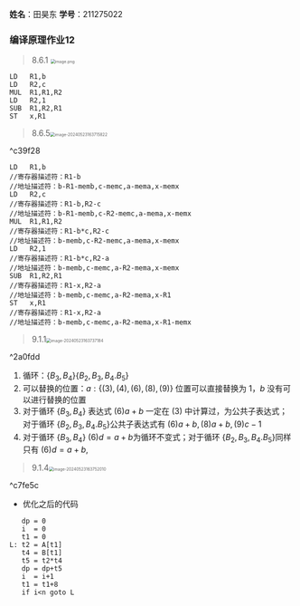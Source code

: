 **姓名**：田昊东 **学号**：211275022

### 编译原理作业12
>8.6.1 <img src="https://thdlrt.oss-cn-beijing.aliyuncs.com/20240523163645.png" alt="image.png" style="zoom:50%;" />

```
LD   R1,b
LD   R2,c
MUL  R1,R1,R2
LD   R2,1
SUB  R1,R2,R1
ST   x,R1
```



> 8.6.5<img src="https://thdlrt.oss-cn-beijing.aliyuncs.com/image-20240523163715822.png" alt="image-20240523163715822" style="zoom:50%;" />

^c39f28

```
LD   R1,b
//寄存器描述符：R1-b
//地址描述符：b-R1-memb,c-memc,a-mema,x-memx
LD   R2,c
//寄存器描述符：R1-b,R2-c
//地址描述符：b-R1-memb,c-R2-memc,a-mema,x-memx
MUL  R1,R1,R2
//寄存器描述符：R1-b*c,R2-c
//地址描述符：b-memb,c-R2-memc,a-mema,x-memx
LD   R2,1
//寄存器描述符：R1-b*c,R2-a
//地址描述符：b-memb,c-memc,a-R2-mema,x-memx
SUB  R1,R2,R1
//寄存器描述符：R1-x,R2-a
//地址描述符：b-memb,c-memc,a-R2-mema,x-R1
ST   x,R1
//寄存器描述符：R1-x,R2-a
//地址描述符：b-memb,c-memc,a-R2-mema,x-R1-memx
```



> 9.1.1<img src="https://thdlrt.oss-cn-beijing.aliyuncs.com/image-20240523163737184.png" alt="image-20240523163737184" style="zoom:50%;" />

^2a0fdd

1. 循环：$\{B_3,B_4\}\{B_2,B_3,B_4.B_5\}$
2. 可以替换的位置：$a:\{(3),(4),(6),(8),(9)\}$ 位置可以直接替换为 $1$，$b$ 没有可以进行替换的位置
3. 对于循环 $\{B_3,B_4\}$ 表达式 $(6)a+b$ 一定在 $(3)$ 中计算过，为公共子表达式；对于循环 $\{B_2,B_3,B_4.B_5\}$公共子表达式有 $(6)a+b,(8)a+b,(9)c-1$
4. 对于循环 $\{B_3,B_4\}$ $(6)d=a+b$为循环不变式；对于循环 $\{B_2,B_3,B_4.B_5\}$同样只有 $(6)d=a+b,$

> 9.1.4<img src="https://thdlrt.oss-cn-beijing.aliyuncs.com/image-20240523163752010.png" alt="image-20240523163752010" style="zoom:50%;" />

^c7fe5c

- 优化之后的代码

```
   dp = 0
   i  = 0
   t1 = 0
L: t2 = A[t1]
   t4 = B[t1]
   t5 = t2*t4
   dp = dp+t5
   i  = i+1
   t1 = t1+8
   if i<n goto L
```

